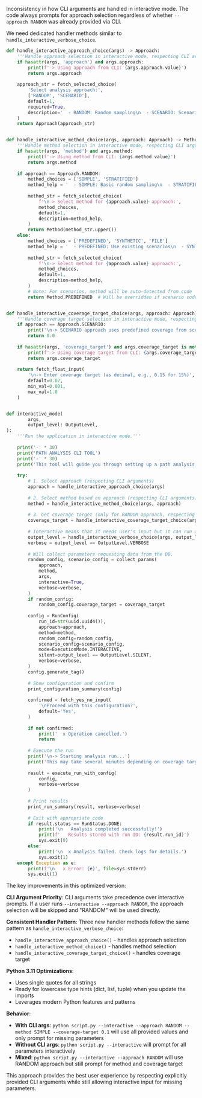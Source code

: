 Inconsistency in how CLI arguments are handled in interactive mode. The code always prompts for approach selection regardless of whether `--approach RANDOM` was already provided via CLI.

We need dedicated handler methods similar to `handle_interactive_verbose_choice`. 

```python
def handle_interactive_approach_choice(args) -> Approach:
    '''Handle approach selection in interactive mode, respecting CLI arguments.'''
    if hasattr(args, 'approach') and args.approach:
        print(f'-> Using approach from CLI: {args.approach.value}')
        return args.approach
    
    approach_str = fetch_selected_choice(
        'Select analysis approach:',
        ['RANDOM', 'SCENARIO'],
        default=1,
        required=True,
        description='  - RANDOM: Random sampling\n  - SCENARIO: Scenario selection'
    )
    return Approach(approach_str)


def handle_interactive_method_choice(args, approach: Approach) -> Method:
    '''Handle method selection in interactive mode, respecting CLI arguments.'''
    if hasattr(args, 'method') and args.method:
        print(f'-> Using method from CLI: {args.method.value}')
        return args.method
    
    if approach == Approach.RANDOM:
        method_choices = ['SIMPLE', 'STRATIFIED']
        method_help = '  - SIMPLE: Basic random sampling\n  - STRATIFIED: Stratified random sampling (advanced)'
        
        method_str = fetch_selected_choice(
            f'\n-> Select method for {approach.value} approach:',
            method_choices,
            default=1,
            description=method_help,
        )
        return Method(method_str.upper())
    else:
        method_choices = ['PREDEFINED', 'SYNTHETIC', 'FILE']
        method_help = '  - PREDEFINED: Use existing scenarios\n  - SYNTHETIC: Generate synthetic scenarios\n  - FILE: Use existing path scenarios in a file'
        
        method_str = fetch_selected_choice(
            f'\n-> Select method for {approach.value} approach:',
            method_choices,
            default=1,
            description=method_help,
        )
        # Note: For scenarios, method will be auto-detected from code
        return Method.PREDEFINED  # Will be overridden if scenario code provided


def handle_interactive_coverage_target_choice(args, approach: Approach) -> float:
    '''Handle coverage target selection in interactive mode, respecting CLI arguments.'''
    if approach == Approach.SCENARIO:
        print('\n-> SCENARIO approach uses predefined coverage from scenarios - no target needed.')
        return 0.0
    
    if hasattr(args, 'coverage_target') and args.coverage_target is not None:
        print(f'-> Using coverage target from CLI: {args.coverage_target}')
        return args.coverage_target
    
    return fetch_float_input(
        '\n-> Enter coverage target (as decimal, e.g., 0.15 for 15%)',
        default=0.02,
        min_val=0.001,
        max_val=1.0
    )


def interactive_mode(
        args,
        output_level: OutputLevel,    
):
    '''Run the application in interactive mode.'''
    
    print('-' * 30)
    print('PATH ANALYSIS CLI TOOL')
    print('-' * 30)
    print('This tool will guide you through setting up a path analysis run.')
    
    try:
        # 1. Select approach (respecting CLI arguments)
        approach = handle_interactive_approach_choice(args)
        
        # 2. Select method based on approach (respecting CLI arguments)
        method = handle_interactive_method_choice(args, approach)
        
        # 3. Get coverage target (only for RANDOM approach, respecting CLI arguments)
        coverage_target = handle_interactive_coverage_target_choice(args, approach)
        
        # Interactive means that it needs user's input but it can run as silent, verbose or normal.
        output_level = handle_interactive_verbose_choice(args, output_level)
        verbose = output_level == OutputLevel.VERBOSE
        
        # Will collect parameters requesting data from the DB.
        random_config, scenario_config = collect_params(
            approach,
            method,
            args,
            interactive=True,
            verbose=verbose,
        )
        if random_config:
            random_config.coverage_target = coverage_target
            
        config = RunConfig(
            run_id=str(uuid.uuid4()),
            approach=approach,
            method=method,
            random_config=random_config,
            scenario_config=scenario_config,
            mode=ExecutionMode.INTERACTIVE,
            silent=output_level == OutputLevel.SILENT,
            verbose=verbose,
        )
        config.generate_tag()
        
        # Show configuration and confirm
        print_configuration_summary(config)
        
        confirmed = fetch_yes_no_input(
            '\nProceed with this configuration?',
            default='Yes',
        )
        
        if not confirmed:
            print('  x Operation cancelled.')
            return
        
        # Execute the run
        print('\n-> Starting analysis run...')
        print('This may take several minutes depending on coverage target and network size.')
        
        result = execute_run_with_config(
            config,
            verbose=verbose
        )
        
        # Print results
        print_run_summary(result, verbose=verbose)
        
        # Exit with appropriate code
        if result.status == RunStatus.DONE:
            print('\n   Analysis completed successfully!')
            print(f'   Results stored with run ID: {result.run_id}')
            sys.exit(0)
        else:
            print('\n  x Analysis failed. Check logs for details.')
            sys.exit(1)
    except Exception as e:
        print(f'\n   x Error: {e}', file=sys.stderr)
        sys.exit(1)
```

The key improvements in this optimized version:

**CLI Argument Priority**: CLI arguments take precedence over interactive prompts. If a user runs `--interactive --approach RANDOM`, the approach selection will be skipped and "RANDOM" will be used directly.

**Consistent Handler Pattern**: Three new handler methods follow the same pattern as `handle_interactive_verbose_choice`:
- `handle_interactive_approach_choice()` - handles approach selection
- `handle_interactive_method_choice()` - handles method selection  
- `handle_interactive_coverage_target_choice()` - handles coverage target

**Python 3.11 Optimizations**:
- Uses single quotes for all strings
- Ready for lowercase type hints (dict, list, tuple) when you update the imports
- Leverages modern Python features and patterns

**Behavior**:
- **With CLI args**: `python script.py --interactive --approach RANDOM --method SIMPLE --coverage-target 0.1` will use all provided values and only prompt for missing parameters
- **Without CLI args**: `python script.py --interactive` will prompt for all parameters interactively
- **Mixed**: `python script.py --interactive --approach RANDOM` will use RANDOM approach but still prompt for method and coverage target

This approach provides the best user experience by respecting explicitly provided CLI arguments while still allowing interactive input for missing parameters.
